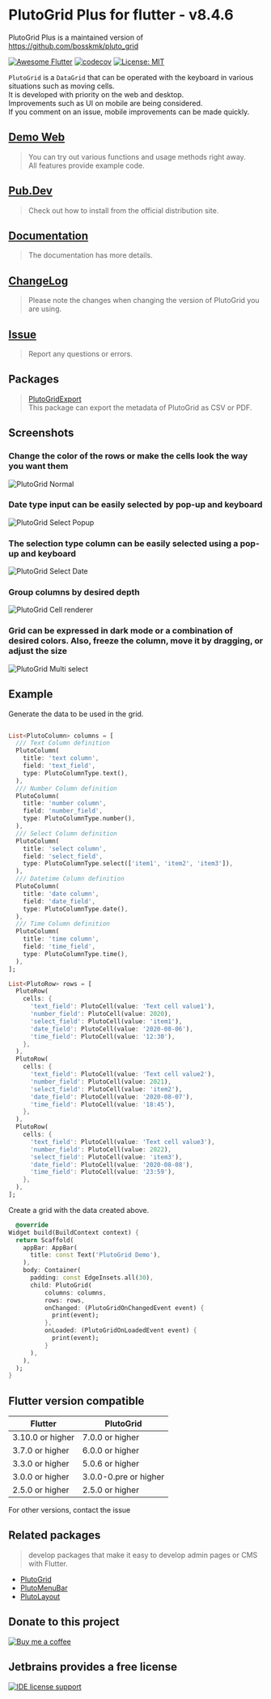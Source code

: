 # PlutoGrid Plus for flutter - v8.4.6

PlutoGrid Plus is a maintained version of <https://github.com/bosskmk/pluto_grid>

[![Awesome Flutter](https://img.shields.io/badge/Awesome-Flutter-blue.svg)](https://github.com/Solido/awesome-flutter)
[![codecov](https://codecov.io/gh/bosskmk/pluto_grid/branch/master/graph/badge.svg)](https://codecov.io/gh/bosskmk/pluto_grid)
[![License: MIT](https://img.shields.io/badge/License-MIT-yellow.svg)](https://opensource.org/licenses/MIT)

`PlutoGrid` is a `DataGrid` that can be operated with the keyboard in various situations such as moving cells.  
It is developed with priority on the web and desktop.  
Improvements such as UI on mobile are being considered.  
If you comment on an issue, mobile improvements can be made quickly.

## [Demo Web](https://bosskmk.github.io/pluto_grid/build/web/index.html)
>
> You can try out various functions and usage methods right away.  
> All features provide example code.

## [Pub.Dev](https://pub.dev/packages/pluto_grid)
>
> Check out how to install from the official distribution site.

## [Documentation](https://pluto.weblaze.dev/series/pluto-grid)
>
> The documentation has more details.

## [ChangeLog](https://github.com/bosskmk/pluto_grid/blob/master/CHANGELOG.md)
>
> Please note the changes when changing the version of PlutoGrid you are using.

## [Issue](https://github.com/bosskmk/pluto_grid/issues)
>
> Report any questions or errors.

## Packages

> [PlutoGridExport](https://github.com/bosskmk/pluto_grid/tree/master/packages/pluto_grid_export)  
> This package can export the metadata of PlutoGrid as CSV or PDF.

## Screenshots

### Change the color of the rows or make the cells look the way you want them

![PlutoGrid Normal](https://bosskmk.github.io/images/pluto_grid/2.8.0/pluto_grid_2.8.0_01.png)

### Date type input can be easily selected by pop-up and keyboard

![PlutoGrid Select Popup](https://bosskmk.github.io/images/pluto_grid/3.1.0/pluto_grid_3.1.0_01.png)

### The selection type column can be easily selected using a pop-up and keyboard

![PlutoGrid Select Date](https://bosskmk.github.io/images/pluto_grid/2.8.0/pluto_grid_2.8.0_03.png)

### Group columns by desired depth

![PlutoGrid Cell renderer](https://bosskmk.github.io/images/pluto_grid/2.8.0/pluto_grid_2.8.0_04.png)

### Grid can be expressed in dark mode or a combination of desired colors. Also, freeze the column, move it by dragging, or adjust the size

![PlutoGrid Multi select](https://bosskmk.github.io/images/pluto_grid/2.8.0/pluto_grid_2.8.0_05.png)

## Example

Generate the data to be used in the grid.

```dart

List<PlutoColumn> columns = [
  /// Text Column definition
  PlutoColumn(
    title: 'text column',
    field: 'text_field',
    type: PlutoColumnType.text(),
  ),
  /// Number Column definition
  PlutoColumn(
    title: 'number column',
    field: 'number_field',
    type: PlutoColumnType.number(),
  ),
  /// Select Column definition
  PlutoColumn(
    title: 'select column',
    field: 'select_field',
    type: PlutoColumnType.select(['item1', 'item2', 'item3']),
  ),
  /// Datetime Column definition
  PlutoColumn(
    title: 'date column',
    field: 'date_field',
    type: PlutoColumnType.date(),
  ),
  /// Time Column definition
  PlutoColumn(
    title: 'time column',
    field: 'time_field',
    type: PlutoColumnType.time(),
  ),
];

List<PlutoRow> rows = [
  PlutoRow(
    cells: {
      'text_field': PlutoCell(value: 'Text cell value1'),
      'number_field': PlutoCell(value: 2020),
      'select_field': PlutoCell(value: 'item1'),
      'date_field': PlutoCell(value: '2020-08-06'),
      'time_field': PlutoCell(value: '12:30'),
    },
  ),
  PlutoRow(
    cells: {
      'text_field': PlutoCell(value: 'Text cell value2'),
      'number_field': PlutoCell(value: 2021),
      'select_field': PlutoCell(value: 'item2'),
      'date_field': PlutoCell(value: '2020-08-07'),
      'time_field': PlutoCell(value: '18:45'),
    },
  ),
  PlutoRow(
    cells: {
      'text_field': PlutoCell(value: 'Text cell value3'),
      'number_field': PlutoCell(value: 2022),
      'select_field': PlutoCell(value: 'item3'),
      'date_field': PlutoCell(value: '2020-08-08'),
      'time_field': PlutoCell(value: '23:59'),
    },
  ),
];
```

Create a grid with the data created above.

```dart
  @override
Widget build(BuildContext context) {
  return Scaffold(
    appBar: AppBar(
      title: const Text('PlutoGrid Demo'),
    ),
    body: Container(
      padding: const EdgeInsets.all(30),
      child: PlutoGrid(
          columns: columns,
          rows: rows,
          onChanged: (PlutoGridOnChangedEvent event) {
            print(event);
          },
          onLoaded: (PlutoGridOnLoadedEvent event) {
            print(event);
          }
      ),
    ),
  );
}
```

## Flutter version compatible

| Flutter          | PlutoGrid             |
|------------------|-----------------------|
| 3.10.0 or higher | 7.0.0 or higher       |
| 3.7.0 or higher  | 6.0.0 or higher       |
| 3.3.0 or higher  | 5.0.6 or higher       |
| 3.0.0 or higher  | 3.0.0-0.pre or higher |
| 2.5.0 or higher  | 2.5.0 or higher       |

For other versions, contact the issue

## Related packages
>
> develop packages that make it easy to develop admin pages or CMS with Flutter.

* [PlutoGrid](https://github.com/bosskmk/pluto_grid)
* [PlutoMenuBar](https://github.com/bosskmk/pluto_menu_bar)
* [PlutoLayout](https://github.com/bosskmk/pluto_layout)

## Donate to this project

[![Buy me a coffee](https://www.buymeacoffee.com/assets/img/custom_images/white_img.png)](https://www.buymeacoffee.com/manki)

## Jetbrains provides a free license

[![IDE license support](https://resources.jetbrains.com/storage/products/company/brand/logos/jb_beam.png)](https://www.jetbrains.com/community/opensource/#support)
